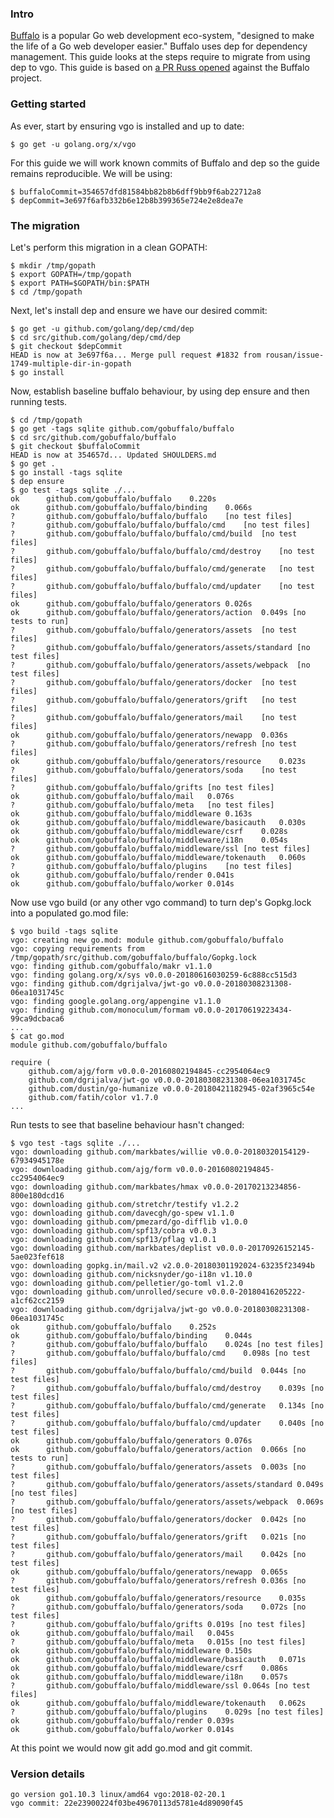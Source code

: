<!-- __JSON: egrunner script.sh # LONG ONLINE

### Intro

[Buffalo](https://gobuffalo.io/en) is a popular Go web development eco-system, "designed to make the
life of a Go web developer easier." Buffalo uses dep for dependency management. This guide looks at
the steps require to migrate from using dep to vgo. This guide is based on [a PR Russ
opened](https://github.com/gobuffalo/buffalo/pull/1074) against the Buffalo project.

### Getting started

As ever, start by ensuring vgo is installed and up to date:

```
{{PrintBlock "go get vgo" -}}
```

For this guide we will work known commits of Buffalo and dep so the guide remains reproducible. We
will be using:

```
{{PrintBlock "pinned commits" -}}
```

### The migration

Let's perform this migration in a clean GOPATH:

```
{{PrintBlock "setup" -}}
```

Next, let's install dep and ensure we have our desired commit:

```
{{PrintBlock "install dep" -}}
```

Now, establish baseline buffalo behaviour, by using dep ensure and then running tests.

```
{{PrintBlock "baseline" -}}
```

Now use vgo build (or any other vgo command) to turn dep's Gopkg.lock into a populated go.mod file:

```
{{lineEllipsis (PrintBlock "vgo build") 8 -}}
{{lineEllipsis (PrintBlock "cat go.mod") 8 -}}
```

Run tests to see that baseline behaviour hasn't changed:

```
{{PrintBlock "vgo test" -}}
```

At this point we would now git add go.mod and git commit.

### Version details

```
{{PrintBlockOut "version details" -}}
```

-->

### Intro

[Buffalo](https://gobuffalo.io/en) is a popular Go web development eco-system, "designed to make the
life of a Go web developer easier." Buffalo uses dep for dependency management. This guide looks at
the steps require to migrate from using dep to vgo. This guide is based on [a PR Russ
opened](https://github.com/gobuffalo/buffalo/pull/1074) against the Buffalo project.

### Getting started

As ever, start by ensuring vgo is installed and up to date:

```
$ go get -u golang.org/x/vgo
```

For this guide we will work known commits of Buffalo and dep so the guide remains reproducible. We
will be using:

```
$ buffaloCommit=354657dfd81584bb82b8b6dff9bb9f6ab22712a8
$ depCommit=3e697f6afb332b6e12b8b399365e724e2e8dea7e
```

### The migration

Let's perform this migration in a clean GOPATH:

```
$ mkdir /tmp/gopath
$ export GOPATH=/tmp/gopath
$ export PATH=$GOPATH/bin:$PATH
$ cd /tmp/gopath
```

Next, let's install dep and ensure we have our desired commit:

```
$ go get -u github.com/golang/dep/cmd/dep
$ cd src/github.com/golang/dep/cmd/dep
$ git checkout $depCommit
HEAD is now at 3e697f6a... Merge pull request #1832 from rousan/issue-1749-multiple-dir-in-gopath
$ go install
```

Now, establish baseline buffalo behaviour, by using dep ensure and then running tests.

```
$ cd /tmp/gopath
$ go get -tags sqlite github.com/gobuffalo/buffalo
$ cd src/github.com/gobuffalo/buffalo
$ git checkout $buffaloCommit
HEAD is now at 354657d... Updated SHOULDERS.md
$ go get .
$ go install -tags sqlite
$ dep ensure
$ go test -tags sqlite ./...
ok  	github.com/gobuffalo/buffalo	0.220s
ok  	github.com/gobuffalo/buffalo/binding	0.066s
?   	github.com/gobuffalo/buffalo/buffalo	[no test files]
?   	github.com/gobuffalo/buffalo/buffalo/cmd	[no test files]
?   	github.com/gobuffalo/buffalo/buffalo/cmd/build	[no test files]
?   	github.com/gobuffalo/buffalo/buffalo/cmd/destroy	[no test files]
?   	github.com/gobuffalo/buffalo/buffalo/cmd/generate	[no test files]
?   	github.com/gobuffalo/buffalo/buffalo/cmd/updater	[no test files]
ok  	github.com/gobuffalo/buffalo/generators	0.026s
ok  	github.com/gobuffalo/buffalo/generators/action	0.049s [no tests to run]
?   	github.com/gobuffalo/buffalo/generators/assets	[no test files]
?   	github.com/gobuffalo/buffalo/generators/assets/standard	[no test files]
?   	github.com/gobuffalo/buffalo/generators/assets/webpack	[no test files]
?   	github.com/gobuffalo/buffalo/generators/docker	[no test files]
?   	github.com/gobuffalo/buffalo/generators/grift	[no test files]
?   	github.com/gobuffalo/buffalo/generators/mail	[no test files]
ok  	github.com/gobuffalo/buffalo/generators/newapp	0.036s
?   	github.com/gobuffalo/buffalo/generators/refresh	[no test files]
ok  	github.com/gobuffalo/buffalo/generators/resource	0.023s
?   	github.com/gobuffalo/buffalo/generators/soda	[no test files]
?   	github.com/gobuffalo/buffalo/grifts	[no test files]
ok  	github.com/gobuffalo/buffalo/mail	0.076s
?   	github.com/gobuffalo/buffalo/meta	[no test files]
ok  	github.com/gobuffalo/buffalo/middleware	0.163s
ok  	github.com/gobuffalo/buffalo/middleware/basicauth	0.030s
ok  	github.com/gobuffalo/buffalo/middleware/csrf	0.028s
ok  	github.com/gobuffalo/buffalo/middleware/i18n	0.054s
?   	github.com/gobuffalo/buffalo/middleware/ssl	[no test files]
ok  	github.com/gobuffalo/buffalo/middleware/tokenauth	0.060s
?   	github.com/gobuffalo/buffalo/plugins	[no test files]
ok  	github.com/gobuffalo/buffalo/render	0.041s
ok  	github.com/gobuffalo/buffalo/worker	0.014s
```

Now use vgo build (or any other vgo command) to turn dep's Gopkg.lock into a populated go.mod file:

```
$ vgo build -tags sqlite
vgo: creating new go.mod: module github.com/gobuffalo/buffalo
vgo: copying requirements from /tmp/gopath/src/github.com/gobuffalo/buffalo/Gopkg.lock
vgo: finding github.com/gobuffalo/makr v1.1.0
vgo: finding golang.org/x/sys v0.0.0-20180616030259-6c888cc515d3
vgo: finding github.com/dgrijalva/jwt-go v0.0.0-20180308231308-06ea1031745c
vgo: finding google.golang.org/appengine v1.1.0
vgo: finding github.com/monoculum/formam v0.0.0-20170619223434-99ca9dcbaca6
...
$ cat go.mod
module github.com/gobuffalo/buffalo

require (
	github.com/ajg/form v0.0.0-20160802194845-cc2954064ec9
	github.com/dgrijalva/jwt-go v0.0.0-20180308231308-06ea1031745c
	github.com/dustin/go-humanize v0.0.0-20180421182945-02af3965c54e
	github.com/fatih/color v1.7.0
...
```

Run tests to see that baseline behaviour hasn't changed:

```
$ vgo test -tags sqlite ./...
vgo: downloading github.com/markbates/willie v0.0.0-20180320154129-67934945178e
vgo: downloading github.com/ajg/form v0.0.0-20160802194845-cc2954064ec9
vgo: downloading github.com/markbates/hmax v0.0.0-20170213234856-800e180dcd16
vgo: downloading github.com/stretchr/testify v1.2.2
vgo: downloading github.com/davecgh/go-spew v1.1.0
vgo: downloading github.com/pmezard/go-difflib v1.0.0
vgo: downloading github.com/spf13/cobra v0.0.3
vgo: downloading github.com/spf13/pflag v1.0.1
vgo: downloading github.com/markbates/deplist v0.0.0-20170926152145-5ae023fef618
vgo: downloading gopkg.in/mail.v2 v2.0.0-20180301192024-63235f23494b
vgo: downloading github.com/nicksnyder/go-i18n v1.10.0
vgo: downloading github.com/pelletier/go-toml v1.2.0
vgo: downloading github.com/unrolled/secure v0.0.0-20180416205222-a1cf62cc2159
vgo: downloading github.com/dgrijalva/jwt-go v0.0.0-20180308231308-06ea1031745c
ok  	github.com/gobuffalo/buffalo	0.252s
ok  	github.com/gobuffalo/buffalo/binding	0.044s
?   	github.com/gobuffalo/buffalo/buffalo	0.024s [no test files]
?   	github.com/gobuffalo/buffalo/buffalo/cmd	0.098s [no test files]
?   	github.com/gobuffalo/buffalo/buffalo/cmd/build	0.044s [no test files]
?   	github.com/gobuffalo/buffalo/buffalo/cmd/destroy	0.039s [no test files]
?   	github.com/gobuffalo/buffalo/buffalo/cmd/generate	0.134s [no test files]
?   	github.com/gobuffalo/buffalo/buffalo/cmd/updater	0.040s [no test files]
ok  	github.com/gobuffalo/buffalo/generators	0.076s
ok  	github.com/gobuffalo/buffalo/generators/action	0.066s [no tests to run]
?   	github.com/gobuffalo/buffalo/generators/assets	0.003s [no test files]
?   	github.com/gobuffalo/buffalo/generators/assets/standard	0.049s [no test files]
?   	github.com/gobuffalo/buffalo/generators/assets/webpack	0.069s [no test files]
?   	github.com/gobuffalo/buffalo/generators/docker	0.042s [no test files]
?   	github.com/gobuffalo/buffalo/generators/grift	0.021s [no test files]
?   	github.com/gobuffalo/buffalo/generators/mail	0.042s [no test files]
ok  	github.com/gobuffalo/buffalo/generators/newapp	0.065s
?   	github.com/gobuffalo/buffalo/generators/refresh	0.036s [no test files]
ok  	github.com/gobuffalo/buffalo/generators/resource	0.035s
?   	github.com/gobuffalo/buffalo/generators/soda	0.072s [no test files]
?   	github.com/gobuffalo/buffalo/grifts	0.019s [no test files]
ok  	github.com/gobuffalo/buffalo/mail	0.045s
?   	github.com/gobuffalo/buffalo/meta	0.015s [no test files]
ok  	github.com/gobuffalo/buffalo/middleware	0.150s
ok  	github.com/gobuffalo/buffalo/middleware/basicauth	0.071s
ok  	github.com/gobuffalo/buffalo/middleware/csrf	0.086s
ok  	github.com/gobuffalo/buffalo/middleware/i18n	0.057s
?   	github.com/gobuffalo/buffalo/middleware/ssl	0.064s [no test files]
ok  	github.com/gobuffalo/buffalo/middleware/tokenauth	0.062s
?   	github.com/gobuffalo/buffalo/plugins	0.029s [no test files]
ok  	github.com/gobuffalo/buffalo/render	0.039s
ok  	github.com/gobuffalo/buffalo/worker	0.014s
```

At this point we would now git add go.mod and git commit.

### Version details

```
go version go1.10.3 linux/amd64 vgo:2018-02-20.1
vgo commit: 22e23900224f03be49670113d5781e4d89090f45
```

<!-- END -->
